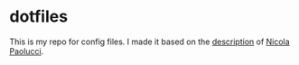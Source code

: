 # dotfiles

This is my repo for config files. I made it based on the
[description](https://www.atlassian.com/git/tutorials/dotfiles) of [Nicola Paolucci](https://www.durdn.com/).
